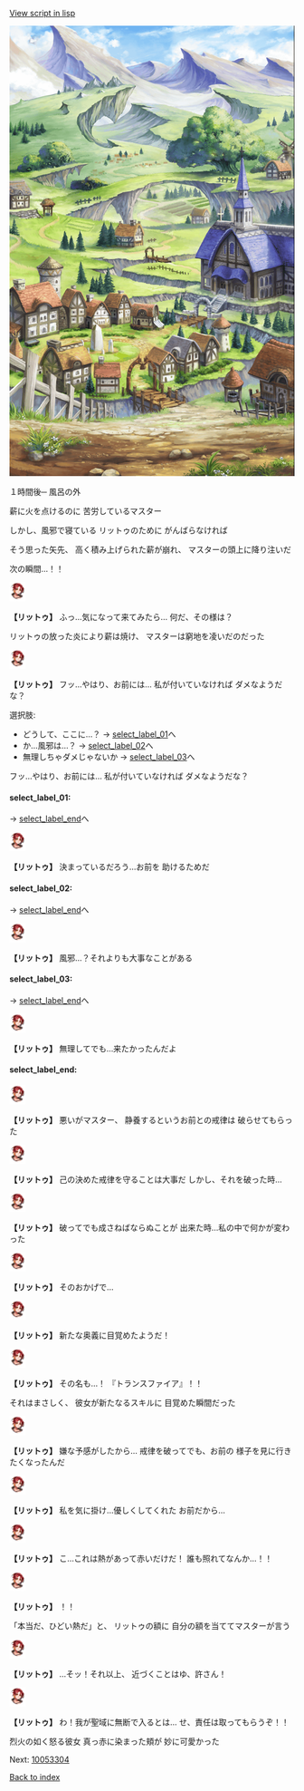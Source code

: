 [View script in lisp](../scripts/10053303.txt)

![004_outland.png](../images/backgrounds/004_outland.png)

１時間後─
風呂の外

薪に火を点けるのに
苦労しているマスター

しかし、風邪で寝ている
リットゥのために
がんばらなければ

そう思った矢先、
高く積み上げられた薪が崩れ、
マスターの頭上に降り注いだ

次の瞬間…！！

<img src="../images/units/100531.png" alt="100531.png" height="34"/>

**【リットゥ】**
ふっ…気になって来てみたら…
何だ、その様は？

リットゥの放った炎により薪は焼け、
マスターは窮地を凌いだのだった

<img src="../images/units/100531.png" alt="100531.png" height="34"/>

**【リットゥ】**
フッ…やはり、お前には…
私が付いていなければ
ダメなようだな？

選択肢:
- どうして、ここに…？ → [select_label_01](#select_label_01)へ
- か…風邪は…？ → [select_label_02](#select_label_02)へ
- 無理しちゃダメじゃないか → [select_label_03](#select_label_03)へ

フッ…やはり、お前には…
私が付いていなければ
ダメなようだな？

#### select_label_01:
 → [select_label_end](#select_label_end)へ

<img src="../images/units/100531.png" alt="100531.png" height="34"/>

**【リットゥ】**
決まっているだろう…お前を
助けるためだ

#### select_label_02:
 → [select_label_end](#select_label_end)へ

<img src="../images/units/100531.png" alt="100531.png" height="34"/>

**【リットゥ】**
風邪…？それよりも大事なことがある

#### select_label_03:
 → [select_label_end](#select_label_end)へ

<img src="../images/units/100531.png" alt="100531.png" height="34"/>

**【リットゥ】**
無理してでも…来たかったんだよ

#### select_label_end:

<img src="../images/units/100531.png" alt="100531.png" height="34"/>

**【リットゥ】**
悪いがマスター、
静養するというお前との戒律は
破らせてもらった

<img src="../images/units/100531.png" alt="100531.png" height="34"/>

**【リットゥ】**
己の決めた戒律を守ることは大事だ
しかし、それを破った時…

<img src="../images/units/100531.png" alt="100531.png" height="34"/>

**【リットゥ】**
破ってでも成さねばならぬことが
出来た時…私の中で何かが変わった

<img src="../images/units/100531.png" alt="100531.png" height="34"/>

**【リットゥ】**
そのおかげで…

<img src="../images/units/100531.png" alt="100531.png" height="34"/>

**【リットゥ】**
新たな奥義に目覚めたようだ！

<img src="../images/units/100531.png" alt="100531.png" height="34"/>

**【リットゥ】**
その名も…！
『トランスファイア』！！

それはまさしく、
彼女が新たなるスキルに
目覚めた瞬間だった

<img src="../images/units/100531.png" alt="100531.png" height="34"/>

**【リットゥ】**
嫌な予感がしたから…
戒律を破ってでも、お前の
様子を見に行きたくなったんだ

<img src="../images/units/100531.png" alt="100531.png" height="34"/>

**【リットゥ】**
私を気に掛け…優しくしてくれた
お前だから…

<img src="../images/units/100531.png" alt="100531.png" height="34"/>

**【リットゥ】**
こ…これは熱があって赤いだけだ！
誰も照れてなんか…！！

<img src="../images/units/100531.png" alt="100531.png" height="34"/>

**【リットゥ】**
！！

「本当だ、ひどい熱だ」と、
リットゥの額に
自分の額を当ててマスターが言う

<img src="../images/units/100531.png" alt="100531.png" height="34"/>

**【リットゥ】**
…そッ！それ以上、
近づくことはゆ、許さん！

<img src="../images/units/100531.png" alt="100531.png" height="34"/>

**【リットゥ】**
わ！我が聖域に無断で入るとは…
せ、責任は取ってもらうぞ！！

烈火の如く怒る彼女
真っ赤に染まった頬が
妙に可愛かった

Next: [10053304](10053304.md)

[Back to index](index.md)
